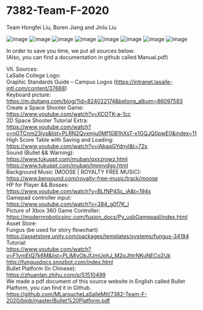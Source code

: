 # 7382-Team-F-2020
Team Hongfei Liu, Boren Jiang and Jinlu Liu

![image](https://github.com/MLaroucheLaSalleMtl/7382-Team-F-2020/blob/master/Images/Manual_page-0001.jpg)
![image](https://github.com/MLaroucheLaSalleMtl/7382-Team-F-2020/blob/master/Images/Manual_page-0002.jpg)
![image](https://github.com/MLaroucheLaSalleMtl/7382-Team-F-2020/blob/master/Images/Manual_page-0003.jpg)
![image](https://github.com/MLaroucheLaSalleMtl/7382-Team-F-2020/blob/master/Images/Manual_page-0004.jpg)
![image](https://github.com/MLaroucheLaSalleMtl/7382-Team-F-2020/blob/master/Images/Manual_page-0005.jpg)
![image](https://github.com/MLaroucheLaSalleMtl/7382-Team-F-2020/blob/master/Images/Manual_page-0006.jpg)
![image](https://github.com/MLaroucheLaSalleMtl/7382-Team-F-2020/blob/master/Images/Manual_page-0007.jpg)
![image](https://github.com/MLaroucheLaSalleMtl/7382-Team-F-2020/blob/master/Images/Manual_page-0008.jpg)

In order to save you time, we put all sources below:  
(Also, you can find a documentation in github called Manual.pdf)  

VII. Sources:   
	LaSalle College Logo:  
		Graphic Standards Guide – Campus Logos (https://intranet.lasalle-intl.com/content/37668)  
	Keyboard picture:  
    		https://m.duitang.com/blog/?id=824022174&belong_album=86097583  
	Create a Space Shooter Game:  
		https://www.youtube.com/watch?v=XCOTK-a-1cc  		  
	2D Space Shooter Tutorial Extra:  
		https://www.youtube.com/watch?v=nGTCnm23iys&list=PLRN2Qvxmju0Mf1GB1hXsT-x1GQJQ0pwE0&index=11  		  
	High Score Table with Saving and Loading:  
		https://www.youtube.com/watch?v=iAbaqGYdnyI&t=72s  		  
	Sound (Bullet && Warning):  
		https://www.tukuppt.com/muban/qxxzrowz.html  
		https://www.tukuppt.com/muban/lmnnvdgo.html  		  
	Background Music (MOOSE | ROYALTY FREE MUSIC):  
		https://www.bensound.com/royalty-free-music/track/moose  		  	  
	HP for Player && Bosses:  
		https://www.youtube.com/watch?v=BLfNP4Sc_iA&t=194s  
	Gamepad controller input:  
		https://www.youtube.com/watch?v=384_g0f7K_I 		  
	Picture of Xbox 360 Game Controller:   
		https://modernroboticsinc.com/fusion_docs/Py_usbGamepad/index.html  	  
	Asset Store:  
		Fungus (be used for story flowchart)  
		https://assetstore.unity.com/packages/templates/systems/fungus-34184  
		Tutorial:   
		https://www.youtube.com/watch?v=F1vmEtQ7k6M&list=PLiMlyObJfJmUohJ_M2pJhtrNKuNECo2Uk  
		http://fungusdocs.snozbot.com/index.html    			
	Bullet Platform (In Chinese):    
		https://zhuanlan.zhihu.com/p/51510499  
		We made a pdf document of this source website in English called Bullet Platform, you can find it in Github.  
		https://github.com/MLaroucheLaSalleMtl/7382-Team-F-2020/blob/master/Bullet%20Platform.pdf    
	


